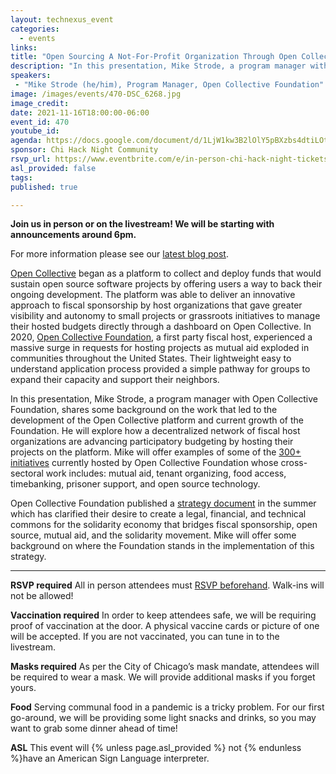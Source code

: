 ```yaml
---
layout: technexus_event
categories:
  - events
links: 
title: "Open Sourcing A Not-For-Profit Organization Through Open Collective"
description: "In this presentation, Mike Strode, a program manager with Open Collective Foundation, shares some background on the work that led to the development of the Open Collective platform and current growth of the Foundation. He will explore how a decentralized network of fiscal host organizations are advancing participatory budgeting by hosting their projects on the platform. Mike will offer examples of some of the 300+ initiatives currently hosted by Open Collective Foundation whose cross-sectoral work includes: mutual aid, tenant organizing, food access, timebanking, prisoner support, and open source technology."
speakers:
 - "Mike Strode (he/him), Program Manager, Open Collective Foundation"
image: /images/events/470-DSC_6268.jpg
image_credit:
date: 2021-11-16T18:00:00-06:00
event_id: 470
youtube_id: 
agenda: https://docs.google.com/document/d/1LjW1kw3B2lOlY5pBXzbs4dtiLOtXXrZrRFhHP4288SU/edit?usp=sharing
sponsor: Chi Hack Night Community
rsvp_url: https://www.eventbrite.com/e/in-person-chi-hack-night-tickets-207988107027
asl_provided: false
tags: 
published: true

---
```

 
**Join us in person or on the livestream! We will be starting with announcements around 6pm.**

For more information please see our [latest blog post](/blog/2021/11/09/2021-return-to-in-person.html). 

[Open Collective](https://opencollective.com/) began as a platform to collect and deploy funds that would sustain open source software projects by offering users a way to back their ongoing development. The platform was able to deliver an innovative approach to fiscal sponsorship by host organizations that gave greater visibility and autonomy to small projects or grassroots initiatives to manage their hosted budgets directly through a dashboard on Open Collective. In 2020, [Open Collective Foundation](https://opencollective.foundation/), a first party fiscal host, experienced a massive surge in requests for hosting projects as mutual aid exploded in communities throughout the United States. Their lightweight easy to understand application process provided a simple pathway for groups to expand their capacity and support their neighbors.

In this presentation, Mike Strode, a program manager with Open Collective Foundation, shares some background on the work that led to the development of the Open Collective platform and current growth of the Foundation. He will explore how a decentralized network of fiscal host organizations are advancing participatory budgeting by hosting their projects on the platform. Mike will offer examples of some of the [300+ initiatives](https://opencollective.com/foundation#category-CONTRIBUTIONS) currently hosted by Open Collective Foundation whose cross-sectoral work includes: mutual aid, tenant organizing, food access, timebanking, prisoner support, and open source technology.

Open Collective Foundation published a [strategy document](https://blog.opencollective.com/solidarity-as-our-guiding-principle/) in the summer which has clarified their desire to create a legal, financial, and technical commons for the solidarity economy that bridges fiscal sponsorship, open source, mutual aid, and the solidarity movement. Mike will offer some background on where the Foundation stands in the implementation of this strategy.

---

**RSVP required** All in person attendees must [RSVP beforehand]({{page.rsvp_url}}). Walk-ins will not be allowed!

**Vaccination required** In order to keep attendees safe, we will be requiring proof of vaccination at the door. A physical vaccine cards or picture of one will be accepted. If you are not vaccinated, you can tune in to the livestream.

**Masks required** As per the City of Chicago’s mask mandate, attendees will be required to wear a mask. We will provide additional masks if you forget yours.

**Food** Serving communal food in a pandemic is a tricky problem. For our first go-around, we will be providing some light snacks and drinks, so you may want to grab some dinner ahead of time!

**ASL** This event will {% unless page.asl_provided %} not {% endunless %}have an American Sign Language interpreter.

